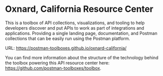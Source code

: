 # Oxnard, California Resource Center
This is a toolbox of API collections, visualizations, and tooling to help developers discover and put APIs to work as part of integrations and applications. Providing a single landing page, documentation, and Postman collections that can be easily run using the Postman platform.

URL: https://postman-toolboxes.github.io/oxnard-california/

You can find more information about the structure of the technology behind the toolbox powering this API resource center here: https://github.com/postman-toolboxes/toolbox.
